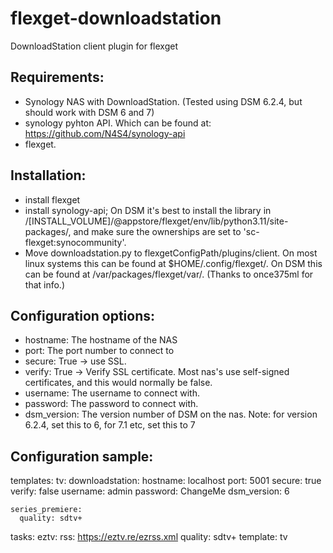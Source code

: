 # flexget-downloadstation
 DownloadStation client plugin for flexget

## Requirements:
- Synology NAS with DownloadStation. (Tested using DSM 6.2.4, but should work with DSM 6 and 7)
- synology pyhton API. Which can be found at: https://github.com/N4S4/synology-api
- flexget.

## Installation:
- install flexget
- install synology-api; On DSM it's best to install the library in /[INSTALL_VOLUME]/@appstore/flexget/env/lib/python3.11/site-packages/, and make sure the ownerships are set to 'sc-flexget:synocommunity'.
- Move downloadstation.py to flexgetConfigPath/plugins/client. On most linux systems this can be found at $HOME/.config/flexget/. On DSM this can be found at /var/packages/flexget/var/. (Thanks to  once375ml for that info.)

## Configuration options:
- hostname: The hostname of the NAS
- port: The port number to connect to
- secure: True -> use SSL.
- verify: True -> Verify SSL certificate. Most nas's use self-signed certificates, and this would normally be false.
- username: The username to connect with.
- password: The password to connect with.
- dsm_version: The version number of DSM on the nas. Note: for version 6.2.4, set this to 6, for 7.1 etc, set this to 7

## Configuration sample:
templates:
  tv:
    downloadstation:
      hostname: localhost
      port: 5001
      secure: true
      verify: false
      username: admin
      password: ChangeMe
      dsm_version: 6

    series_premiere:
      quality: sdtv+

tasks:
  eztv:
    rss: https://eztv.re/ezrss.xml
    quality: sdtv+
    template: tv

